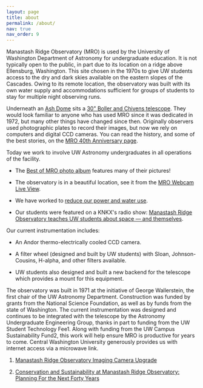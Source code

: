 ```yaml
---
layout: page
title: about
permalink: /about/
nav: true
nav_order: 9
---
```

Manastash Ridge Observatory (MRO) is used by the University of Washington Department of Astronomy for undergraduate education. It is not typically open to the public, in part due to its location on a ridge above Ellensburg, Washington. This site chosen in the 1970s to give UW students access to the dry and dark skies available on the eastern slopes of the Cascades. Owing to its remote location, the observatory was built with its own water supply and accommodations sufficient for groups of students to stay for multiple night observing runs.

Underneath an [Ash Dome](http://www.ashdome.com/) sits a [30" Boller and Chivens telescope](https://bollerandchivens.com/?p=1105). They would look familiar to anyone who has used MRO since it was dedicated in 1972, but many other things have changed since then. Originally observers used photographic plates to record their images, but now we rely on computers and digital CCD cameras. You can read the history, and some of the best stories, on the [MRO 40th Anniversary page](http://depts.washington.edu/astron/old_port/MRO/index.html).

Today we work to involve UW Astronomy undergraduates in all operations of the facility.

- The [Best of MRO photo album](https://photos.app.goo.gl/qF1D4G1Ctw6QgSDG9) features many of their pictures!

- The observatory is in a beautiful location, see it from the  [MRO Webcam Live View](http://depts.washington.edu/mrouser/webcams/).

- We have worked to [reduce our power and water use](https://green.uw.edu/blog/2016-03/uws-manastash-ridge-observatory-gets-sustainability-overhaul).

- Our students were featured on a KNKX's radio show: [Manastash Ridge Observatory teaches UW students about space — and themselves](https://www.knkx.org/post/manastash-ridge-observatory-teaches-uw-students-about-space-and-themselves).

Our current instrumentation includes:

- An Andor thermo-electrically cooled CCD camera.

- A filter wheel (designed and built by UW students) with Sloan, Johnson-Cousins, H-alpha, and other filters available.

- UW students also designed and built a new backend for the telescope which provides a mount for this equipment.

The observatory was built in 1971 at the initiative of George Wallerstein, the first chair of the UW Astronomy Department. Construction was funded by grants from the National Science Foundation, as well as by funds from the state of Washington. The current instrumentation was designed and continues to be integrated with the telescope by the Astronomy Undergraduate Engineering Group, thanks in part to funding from the UW Student Technology Fee1. Along with funding from the UW Campus Sustainability Fund2, this work will help ensure MRO is productive for years to come. Central Washington University generously provides us with internet access via a microwave link.

1. [Manastash Ridge Observatory Imaging Camera Upgrade](https://uwstf.org/proposals/2015/071-1/)

2. [Conservation and Sustainability at Manastash Ridge Observatory: Planning For the Next Forty Years](https://csf.uw.edu/project/743)